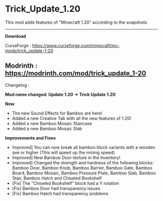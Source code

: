 # Trick_Update_1.20
This mod adds features of "Minecraft 1.20" according to the snapshots

--------------------
**Download**

CurseForge : https://www.curseforge.com/minecraft/mc-mods/trick_update-1-20

Modrinth : https://modrinth.com/mod/trick_update_1-20
--------------------

Changelog :

**Mod name changed: Update 1.20 -> Trick Update 1.20**

**New**

- The new Sound Effects for Bamboo are here!
- Added a new Creative Tab with all the new features of 1.20!
- Added a new Bamboo Mosaic Staircase
- Added a new Bamboo Mosaic Slab

**Improvements and Fixes**

- Improved] You can now break all bamboo block variants with a wooden axe or higher (This will speed up the mining speed)
- Improved] New Bamboo Door texture in the inventory!
- Improved] Changed the strength and hardness of the following blocks: Bamboo Door, Bamboo Knob, Bamboo Barrier, Bamboo Gate, Bamboo Board, Bamboo Mosaic, Bamboo Pressure Plate, Bamboo Slab, Bamboo Stair, Bamboo Hatch and Chiseled Bookshelf
- [Fix] The "Chiseled Bookshelf" block had a Y rotation
- [Fix] Bamboo Door had transparency issues
- [Fix] Bamboo Hatch had transparency problems
